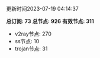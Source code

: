 更新时间2023-07-19 04:14:37

**总订阅: 73**
**总节点: 926**
**有效节点: 311**
- v2ray节点: 270
- ss节点: 10
- trojan节点: 31
